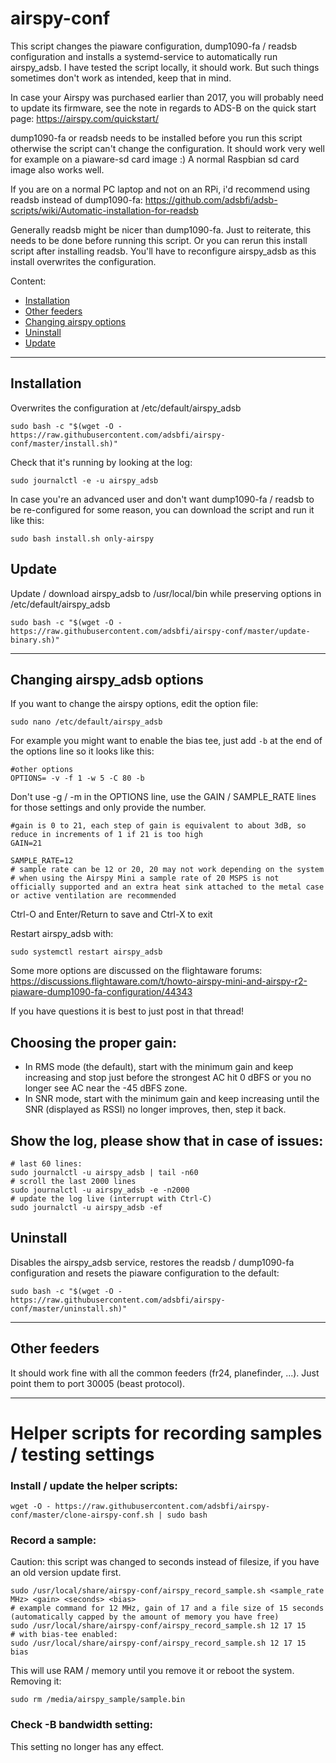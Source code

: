 # airspy-conf

This script changes the piaware configuration, dump1090-fa / readsb configuration and installs a systemd-service to automatically run airspy_adsb.
I have tested the script locally, it should work. But such things sometimes don't work as intended, keep that in mind.

In case your Airspy was purchased earlier than 2017, you will probably need to update its firmware, see the note in regards to ADS-B on the quick start page: https://airspy.com/quickstart/

dump1090-fa or readsb needs to be installed before you run this script otherwise the script can't change the configuration.
It should work very well for example on a piaware-sd card image :)
A normal Raspbian sd card image also works well.

If you are on a normal PC laptop and not on an RPi, i'd recommend using readsb instead of dump1090-fa:
https://github.com/adsbfi/adsb-scripts/wiki/Automatic-installation-for-readsb

Generally readsb might be nicer than dump1090-fa. Just to reiterate, this needs to be done before running this script.
Or you can rerun this install script after installing readsb. You'll have to reconfigure airspy_adsb as this install overwrites the configuration.

Content:

* [Installation](https://github.com/adsbfi/airspy-conf#installation)
* [Other feeders](https://github.com/adsbfi/airspy-conf#other-feeders)
* [Changing airspy options](https://github.com/adsbfi/airspy-conf#Changing-airspy_adsb-options)
* [Uninstall](https://github.com/adsbfi/airspy-conf#Uninstall)
* [Update](https://github.com/adsbfi/airspy-conf#Update)

---

## Installation

Overwrites the configuration at /etc/default/airspy_adsb

```shell
sudo bash -c "$(wget -O - https://raw.githubusercontent.com/adsbfi/airspy-conf/master/install.sh)"
```

Check that it's running by looking at the log:
```
sudo journalctl -e -u airspy_adsb
```

In case you're an advanced user and don't want dump1090-fa / readsb to be re-configured for some reason, you can download the script and run it like this:

```shell
sudo bash install.sh only-airspy
```

## Update

Update / download airspy_adsb to /usr/local/bin while preserving options in /etc/default/airspy_adsb

```shell
sudo bash -c "$(wget -O - https://raw.githubusercontent.com/adsbfi/airspy-conf/master/update-binary.sh)"
```


---

## Changing airspy_adsb options

If you want to change the airspy options, edit the option file:

```shell
sudo nano /etc/default/airspy_adsb
```

For example you might want to enable the bias tee, just add `-b` at the end of the options line so it looks like this:

```shell
#other options
OPTIONS= -v -f 1 -w 5 -C 80 -b
```

Don't use -g / -m in the OPTIONS line, use the GAIN / SAMPLE_RATE lines for those settings and only provide the number.

```shell
#gain is 0 to 21, each step of gain is equivalent to about 3dB, so reduce in increments of 1 if 21 is too high
GAIN=21

SAMPLE_RATE=12
# sample rate can be 12 or 20, 20 may not work depending on the system
# when using the Airspy Mini a sample rate of 20 MSPS is not officially supported and an extra heat sink attached to the metal case or active ventilation are recommended
```

Ctrl-O and Enter/Return to save and Ctrl-X to exit

Restart airspy_adsb with:

```shell
sudo systemctl restart airspy_adsb
```

Some more options are discussed on the flightaware forums:
https://discussions.flightaware.com/t/howto-airspy-mini-and-airspy-r2-piaware-dump1090-fa-configuration/44343

If you have questions it is best to just post in that thread!

## Choosing the proper gain:

- In RMS mode (the default), start with the minimum gain and keep increasing and stop just before the strongest AC hit 0 dBFS or you no longer see AC near the -45 dBFS zone.
- In SNR mode, start with the minimum gain and keep increasing until the SNR (displayed as RSSI) no longer improves, then, step it back.

## Show the log, please show that in case of issues:
```shell
# last 60 lines:
sudo journalctl -u airspy_adsb | tail -n60
# scroll the last 2000 lines
sudo journalctl -u airspy_adsb -e -n2000
# update the log live (interrupt with Ctrl-C)
sudo journalctl -u airspy_adsb -ef
```

## Uninstall

Disables the airspy_adsb service, restores the readsb / dump1090-fa configuration and resets the piaware configuration to the default:

```shell
sudo bash -c "$(wget -O - https://raw.githubusercontent.com/adsbfi/airspy-conf/master/uninstall.sh)"
```

---

## Other feeders

It should work fine with all the common feeders (fr24, planefinder, ...).
Just point them to port 30005 (beast protocol).


----

# Helper scripts for recording samples / testing settings

### Install / update the helper scripts:
```
wget -O - https://raw.githubusercontent.com/adsbfi/airspy-conf/master/clone-airspy-conf.sh | sudo bash
```

### Record a sample:
Caution: this script was changed to seconds instead of filesize, if you have an old version update first.

```
sudo /usr/local/share/airspy-conf/airspy_record_sample.sh <sample_rate MHz> <gain> <seconds> <bias>
# example command for 12 MHz, gain of 17 and a file size of 15 seconds (automatically capped by the amount of memory you have free)
sudo /usr/local/share/airspy-conf/airspy_record_sample.sh 12 17 15
# with bias-tee enabled:
sudo /usr/local/share/airspy-conf/airspy_record_sample.sh 12 17 15 bias
```

This will use RAM / memory until you remove it or reboot the system.
Removing it:
```
sudo rm /media/airspy_sample/sample.bin
```

### Check -B bandwidth setting:
This setting no longer has any effect.
